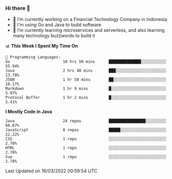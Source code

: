 ### Hi there 👋

<!--
**mazzama/mazzama** is a ✨ _special_ ✨ repository because its `README.md` (this file) appears on your GitHub profile.

Here are some ideas to get you started:

- 🔭 I’m currently working on ...
- 🌱 I’m currently learning ...
- 👯 I’m looking to collaborate on ...
- 🤔 I’m looking for help with ...
- 💬 Ask me about ...
- 📫 How to reach me: ...
- 😄 Pronouns: ...
- ⚡ Fun fact: ...
-->

- 🔭 I’m currently working on a Financial Technology Company in Indonesia
- :gun: I'm using Go and Java to build software
- 🌱 I’m currently learning microservices and serverless, and also learning many technology buzzwords to build it

<!--START_SECTION:waka-->
📊 **This Week I Spent My Time On** 

```text
💬 Programming Languages: 
Go                       10 hrs 50 mins      ██████████████░░░░░░░░░░░   55.94% 
Java                     2 hrs 40 mins       ███░░░░░░░░░░░░░░░░░░░░░░   13.78% 
JSON                     1 hr 58 mins        ██░░░░░░░░░░░░░░░░░░░░░░░   10.17% 
Markdown                 1 hr 9 mins         █░░░░░░░░░░░░░░░░░░░░░░░░   5.97% 
Protocol Buffer          1 hr 2 mins         █░░░░░░░░░░░░░░░░░░░░░░░░   5.41%

```

**I Mostly Code in Java** 

```text
Java                     24 repos            ████████████████░░░░░░░░░   66.67% 
JavaScript               8 repos             █████░░░░░░░░░░░░░░░░░░░░   22.22% 
CSS                      1 repo              ░░░░░░░░░░░░░░░░░░░░░░░░░   2.78% 
HTML                     1 repo              ░░░░░░░░░░░░░░░░░░░░░░░░░   2.78% 
Vue                      1 repo              ░░░░░░░░░░░░░░░░░░░░░░░░░   2.78%

```



 Last Updated on 16/03/2022 00:59:54 UTC
<!--END_SECTION:waka-->
